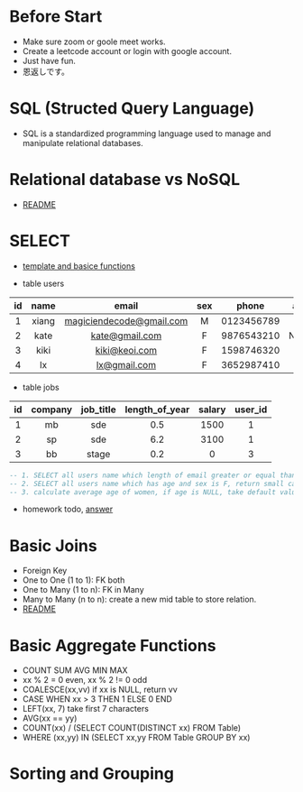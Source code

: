 # Before Start
- Make sure zoom or goole meet works.
- Create a leetcode account or login with google account.
- Just have fun.
- 恩返しです。

# SQL (Structed Query Language)
- SQL is a standardized programming language used to manage and manipulate relational databases.

# Relational database vs NoSQL
- [README](https://github.com/MagicienDeCode/py3_interview/blob/master/sql/1.0.relational-db-vs-kv-db.md)

# SELECT 
- [template and basice functions](https://github.com/MagicienDeCode/py3_interview/blob/master/sql/2.0.select.md)

- table users

|  id  |  name | email | sex | phone | age |
|:---:|:---:|:---:|:---:|:---:|:---:|
|1|xiang|magiciendecode@gmail.com|M|0123456789|32|
|2|kate|kate@gmail.com|F|9876543210|NULL|
|3|kiki|kiki@keoi.com|F|1598746320|21|
|4|lx|lx@gmail.com|F|3652987410|23|

- table jobs

|  id | company |  job_title | length_of_year | salary | user_id |
|:---:|:---:|:---:|:---:|:---:|:---:|
|1|mb|sde|0.5|1500| 1 |
|2|sp|sde|6.2|3100| 1 |
|3|bb|stage|0.2|0| 3 |

```sql
-- 1. SELECT all users name which length of email greater or equal than 14, return upper case name, example: KIKI
-- 2. SELECT all users name which has age and sex is F, return small case name: example: kiki
-- 3. calculate average age of women, if age is NULL, take default value 18
```
- homework todo, [answer](https://github.com/MagicienDeCode/py3_interview/blob/master/sql/2.1.todo.md)

# Basic Joins
- Foreign Key
- One to One (1 to 1): FK both
- One to Many (1 to n): FK in Many
- Many to Many (n to n): create a new mid table to store relation.
- [README](https://github.com/MagicienDeCode/py3_interview/blob/master/sql/3.0.basic-joins.md)

# Basic Aggregate Functions
- COUNT SUM AVG MIN MAX
- xx % 2 = 0 even, xx % 2 != 0 odd
- COALESCE(xx,vv) if xx is NULL, return vv
- CASE WHEN xx > 3 THEN 1 ELSE 0 END
- LEFT(xx, 7) take first 7 characters
- AVG(xx == yy)
- COUNT(xx) / (SELECT COUNT(DISTINCT xx) FROM Table)
- WHERE (xx,yy) IN (SELECT xx,yy FROM Table GROUP BY xx)

# Sorting and Grouping
